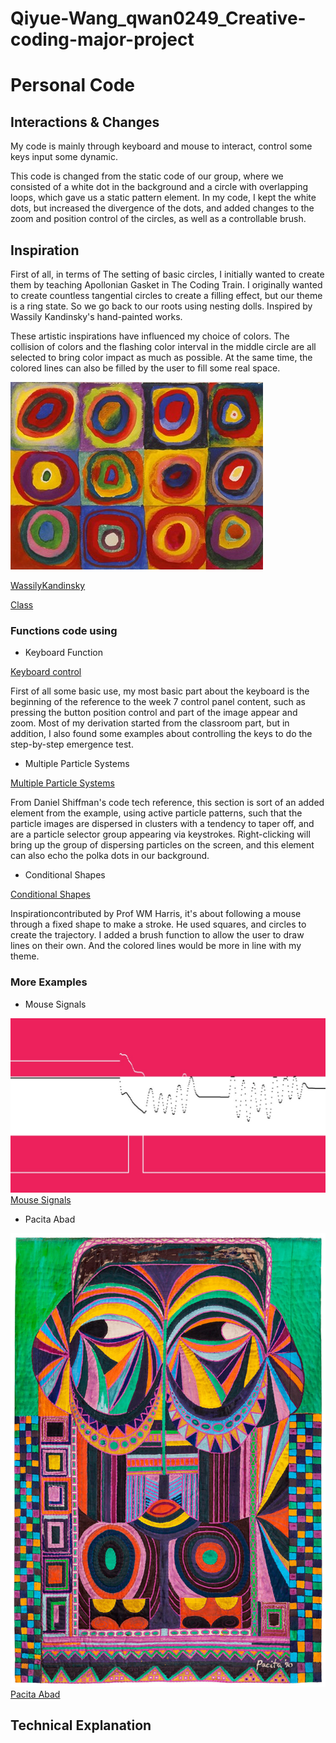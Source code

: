 # Qiyue-Wang_qwan0249_Creative-coding-major-project
# Personal Code

## Interactions & Changes

My code is mainly through keyboard and mouse to interact, control some keys input some dynamic.

This code is changed from the static code of our group, where we consisted of a white dot in the background and a circle with overlapping loops, which gave us a static pattern element. In my code, I kept the white dots, but increased the divergence of the dots, and added changes to the zoom and position control of the circles, as well as a controllable brush.

## Inspiration
First of all, in terms of The setting of basic circles, I initially wanted to create them by teaching Apollonian Gasket in The Coding Train. I originally wanted to create countless tangential circles to create a filling effect, but our theme is a ring state. So we go back to our roots using nesting dolls. Inspired by Wassily Kandinsky's hand-painted works.

These artistic inspirations have influenced my choice of colors. The collision of colors and the flashing color interval in the middle circle are all selected to bring color impact as much as possible. At the same time, the colored lines can also be filled by the user to fill some real space.

![Inspiration](WassilyKandinsky.jpg)

[WassilyKandinsky](https://www.wassilykandinsky.net/work-370.php)

 [Class](https://www.youtube.com/watch?v=6UlGLB_jiCs)

### Functions code using
- Keyboard Function

[Keyboard control](https://processing.org/examples/keyboardfunctions.html)

First of all some basic use, my most basic part about the keyboard is the beginning of the reference to the week 7 control panel content, such as pressing the button position control and part of the image appear and zoom. Most of my derivation started from the classroom part, but in addition, I also found some examples about controlling the keys to do the step-by-step emergence test.


- Multiple Particle Systems
  
[Multiple Particle Systems](https://p5js.org/examples/simulate-multiple-particle-systems.html)

From Daniel Shiffman's code tech reference, this section is sort of an added element from the example, using active particle patterns, such that the particle images are dispersed in clusters with a tendency to taper off, and are a particle selector group appearing via keystrokes. Right-clicking will bring up the group of dispersing particles on the screen, and this element can also echo the polka dots in our background.


- Conditional Shapes
  
[Conditional Shapes](https://p5js.org/examples/control-conditional-shapes.html)

Inspirationcontributed by Prof WM Harris, it's about following a mouse through a fixed shape to make a stroke. He used squares, and circles to create the trajectory. I added a brush function to allow the user to draw lines on their own. And the colored lines would be more in line with my theme.


 

### More Examples 
- Mouse Signals 

![Mouse Signals](MouseSignals.jpg)
[Mouse Signals](https://p5js.org/examples/input-mouse-signals.html)

- Pacita Abad

![Pacita Abad](PacitaAbad.jpg)
[Pacita Abad](https://www.sfmoma.org/read/pacita-abad-a-living-tapestry-of-places/)


## Technical Explanation
